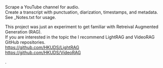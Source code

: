 Scrape a YouTube channel for audio.  
Create a transcript with punctuation, diarization, timestamps, and metadata.  
See _Notes.txt for usage.  

This project was just an experiment to get familiar with Retreival Augmented Generation (RAG).  
If you are interested in the topic the I recommend LightRAG and VideoRAG GitHub repositories.  
https://github.com/HKUDS/LightRAG  
https://github.com/HKUDS/VideoRAG  


.
